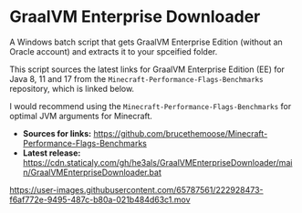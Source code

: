 # GraalVM Enterprise Downloader

A Windows batch script that gets GraalVM Enterprise Edition (without an Oracle account) and extracts it to your spceified folder.

This script sources the latest links for GraalVM Enterprise Edition (EE) for Java 8, 11 and 17 from the `Minecraft-Performance-Flags-Benchmarks` repository, which is linked below.

I would recommend using the `Minecraft-Performance-Flags-Benchmarks` for optimal JVM arguments for Minecraft.

- **Sources for links:** https://github.com/brucethemoose/Minecraft-Performance-Flags-Benchmarks
- **Latest release:** https://cdn.staticaly.com/gh/he3als/GraalVMEnterpriseDownloader/main/GraalVMEnterpriseDownloader.bat

https://user-images.githubusercontent.com/65787561/222928473-f6af772e-9495-487c-b80a-021b484d63c1.mov
